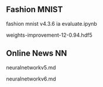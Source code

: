 ## Fashion MNIST
fashion mnist v4.3.6 ia evaluate.ipynb

weights-improvement-12-0.94.hdf5

## Online News NN
neuralnetworkv5.md

neuralnetworkv6.md
